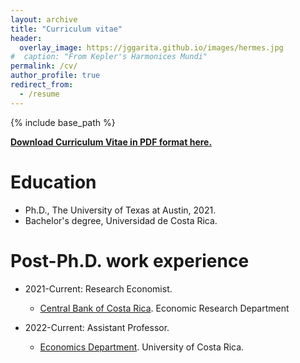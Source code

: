 ```yaml
---
layout: archive
title: "Curriculum vitae"
header:
  overlay_image: https://jggarita.github.io/images/hermes.jpg
#  caption: "From Kepler's Harmonices Mundi"
permalink: /cv/
author_profile: true
redirect_from:
  - /resume
---
```


{% include base_path %}

**[Download Curriculum Vitae in PDF format here.](https://jggarita.github.io/files/CV_JonathanGarita_EN.pdf)**

Education
======
* Ph.D., The University of Texas at Austin, 2021.
* Bachelor's degree, Universidad de Costa Rica.

Post-Ph.D. work experience
======

* 2021-Current: Research Economist.
  * [Central Bank of Costa Rica](https://repositorioinvestigaciones.bccr.fi.cr/). Economic Research Department

* 2022-Current: Assistant Professor.
  * [Economics Department](https://www.economia.ucr.ac.cr). University of Costa Rica.
